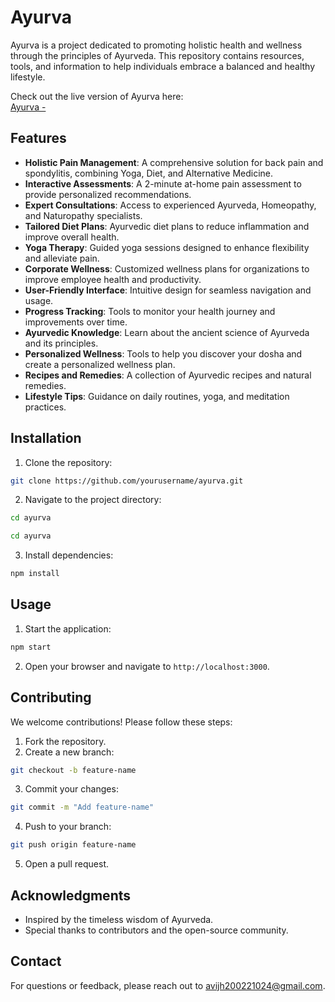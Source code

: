 # Ayurva

Ayurva is a project dedicated to promoting holistic health and wellness through the principles of Ayurveda. This repository contains resources, tools, and information to help individuals embrace a balanced and healthy lifestyle.

Check out the live version of Ayurva here:  
[Ayurva - ](https://ayurva.digital)

## Features
- **Holistic Pain Management**: A comprehensive solution for back pain and spondylitis, combining Yoga, Diet, and Alternative Medicine.
- **Interactive Assessments**: A 2-minute at-home pain assessment to provide personalized recommendations.
- **Expert Consultations**: Access to experienced Ayurveda, Homeopathy, and Naturopathy specialists.
- **Tailored Diet Plans**: Ayurvedic diet plans to reduce inflammation and improve overall health.
- **Yoga Therapy**: Guided yoga sessions designed to enhance flexibility and alleviate pain.
- **Corporate Wellness**: Customized wellness plans for organizations to improve employee health and productivity.
- **User-Friendly Interface**: Intuitive design for seamless navigation and usage.
- **Progress Tracking**: Tools to monitor your health journey and improvements over time.
- **Ayurvedic Knowledge**: Learn about the ancient science of Ayurveda and its principles.
- **Personalized Wellness**: Tools to help you discover your dosha and create a personalized wellness plan.
- **Recipes and Remedies**: A collection of Ayurvedic recipes and natural remedies.
- **Lifestyle Tips**: Guidance on daily routines, yoga, and meditation practices.

## Installation

1. Clone the repository:
  ```bash
  git clone https://github.com/yourusername/ayurva.git
  ```
2. Navigate to the project directory:
  ```bash
  cd ayurva
  ```
  ```bash
  cd ayurva
  ```
3. Install dependencies:
  ```bash
  npm install
  ```

## Usage

1. Start the application:
  ```bash
  npm start
  ```
2. Open your browser and navigate to `http://localhost:3000`.

## Contributing

We welcome contributions! Please follow these steps:

1. Fork the repository.
2. Create a new branch:
  ```bash
  git checkout -b feature-name
  ```
3. Commit your changes:
  ```bash
  git commit -m "Add feature-name"
  ```
4. Push to your branch:
  ```bash
  git push origin feature-name
  ```
5. Open a pull request.



## Acknowledgments

- Inspired by the timeless wisdom of Ayurveda.
- Special thanks to contributors and the open-source community.

## Contact

For questions or feedback, please reach out to [avijh200221024@gmail.com](avijh200221024@gmail.com).
